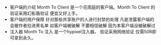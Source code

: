 * 客户端的介绍
        Month To Client
        是一个花雨庭的客户端。Month To Client
        的验证采用幻影盾验证
        便宜又好上手。
* 客户端的用户保障
        针对那些共享账户的人进行封禁的处理
		凡是泄露客户端的会被作者拉进黑名单
        如客户端被破解
        不要相信破解
        因为本客户端没被破解过
* 注入器
        Month To 注入
        是一个hypixel注入器。
        验证采用网络验证
        仅需50R即可拿到永久。